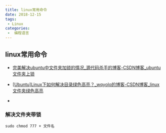 ```yaml
---
title: linux常用命令
date: 2018-12-15
tags:
 - Linux
categories:
 -  编程语言
---
```


## linux常用命令



- [完美解决ubuntu中文件夹加锁的情况_源代码杀手的博客-CSDN博客_ubuntu文件夹上锁](https://blog.csdn.net/weixin_41194129/article/details/107430369)

- [[Ubuntu\]Linux下如何解决目录绿色高亮？_wqyolo的博客-CSDN博客_linux文件夹绿色高亮](https://blog.csdn.net/nan_xiaobai/article/details/99108689)
- 



###  解决文件夹带锁

```shell
sudo chmod 777 + 文件名
```





